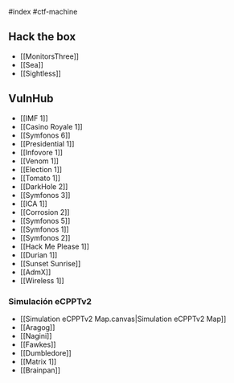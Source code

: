 #index #ctf-machine 

## Hack the box
- [[MonitorsThree]]
- [[Sea]]
- [[Sightless]]

## VulnHub
- [[IMF 1]]
- [[Casino Royale 1]]
- [[Symfonos 6]]
- [[Presidential 1]]
- [[Infovore 1]]
- [[Venom 1]]
- [[Election 1]]
- [[Tomato 1]]
- [[DarkHole 2]]
- [[Symfonos 3]]
- [[ICA 1]]
- [[Corrosion 2]]
- [[Symfonos 5]]
- [[Symfonos 1]]
- [[Symfonos 2]]
- [[Hack Me Please 1]]
- [[Durian 1]]
- [[Sunset Sunrise]]
- [[AdmX]]
- [[Wireless 1]]

### Simulación eCPPTv2
- [[Simulation eCPPTv2 Map.canvas|Simulation eCPPTv2 Map]]
- [[Aragog]]
- [[Nagini]]
- [[Fawkes]]
- [[Dumbledore]]
- [[Matrix 1]]
- [[Brainpan]]


